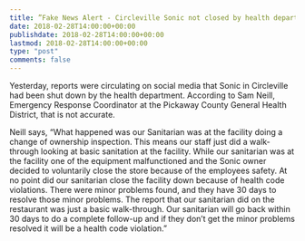 ```yaml
---
title: ”Fake News Alert - Circleville Sonic not closed by health department"
date: 2018-02-28T14:00:00+00:00
publishdate: 2018-02-28T14:00:00+00:00
lastmod: 2018-02-28T14:00:00+00:00
type: "post"
comments: false
---
```


Yesterday, reports were circulating on social media that Sonic in Circleville had been shut down by the health department. According to Sam Neill, Emergency Response Coordinator at the Pickaway County General Health District, that is not accurate.

Neill says, “What happened was our Sanitarian was at the facility doing a change of ownership inspection. This means our staff just did a walk-through looking at basic sanitation at the facility. While our sanitarian was at the facility one of the equipment malfunctioned and the Sonic owner decided to voluntarily close the store because of the employees safety. At no point did our sanitarian close the facility down because of health code violations. There were minor problems found, and they have 30 days to resolve those minor problems. The report that our sanitarian did on the restaurant was just a basic walk-through. Our sanitarian will go back within 30 days to do a complete follow-up and if they don’t get the minor problems resolved it will be a health code violation.”

